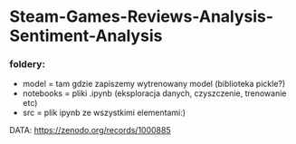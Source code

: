 # Steam-Games-Reviews-Analysis-Sentiment-Analysis

### foldery:
- model = tam gdzie zapiszemy wytrenowany model (biblioteka pickle?)
- notebooks = pliki .ipynb (eksploracja danych, czyszczenie, trenowanie etc)
- src = plik ipynb ze wszystkimi elementami:)

DATA: https://zenodo.org/records/1000885
